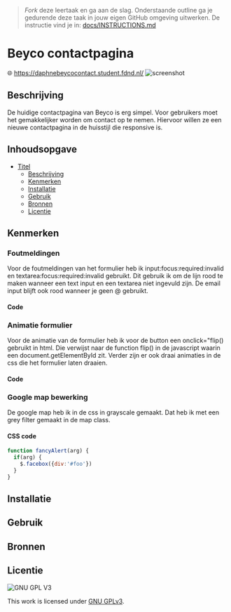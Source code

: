 > _Fork_ deze leertaak en ga aan de slag. Onderstaande outline ga je gedurende deze taak in jouw eigen GitHub omgeving uitwerken. De instructie vind je in: [docs/INSTRUCTIONS.md](docs/INSTRUCTIONS.md)

# Beyco contactpagina
🌐 https://daphnebeycocontact.student.fdnd.nl/
![screenshot](https://user-images.githubusercontent.com/69635977/137127263-e274d9e5-2531-4a88-a087-d65637da612f.png)

## Beschrijving
De huidige contactpagina van Beyco is erg simpel. Voor gebruikers moet het gemakkelijker worden om contact op te nemen. Hiervoor willen ze een nieuwe contactpagina in de huisstijl die responsive is.

## Inhoudsopgave

- [Titel](#titel)
  * [Beschrijving](#beschrijving)
  * [Kenmerken](#kenmerken)
  * [Installatie](#installatie)
  * [Gebruik](#gebruik)
  * [Bronnen](#bronnen)
  * [Licentie](#licentie)

## Kenmerken
### Foutmeldingen
Voor de foutmeldingen van het formulier heb ik input:focus:required:invalid en textarea:focus:required:invalid gebruikt. Dit gebruik ik om de lijn rood te maken wanneer een text input en een textarea niet ingevuld zijn. De email input blijft ook rood wanneer je geen @ gebruikt.
#### Code

### Animatie formulier
Voor de animatie van de formulier heb ik voor de button een onclick="flip() gebruikt in html. Die verwijst naar de function flip() in de javascript waarin een document.getElementById zit. Verder zijn er ook draai animaties in de css die het formulier laten draaien.
#### Code

### Google map bewerking
De google map heb ik in de css in grayscale gemaakt. Dat heb ik met een grey filter gemaakt in de map class.
#### CSS code
```javascript
function fancyAlert(arg) {
  if(arg) {
    $.facebox({div:'#foo'})
  }
}
```
## Installatie

## Gebruik

## Bronnen

## Licentie

![GNU GPL V3](https://www.gnu.org/graphics/gplv3-127x51.png)

This work is licensed under [GNU GPLv3](./LICENSE).
